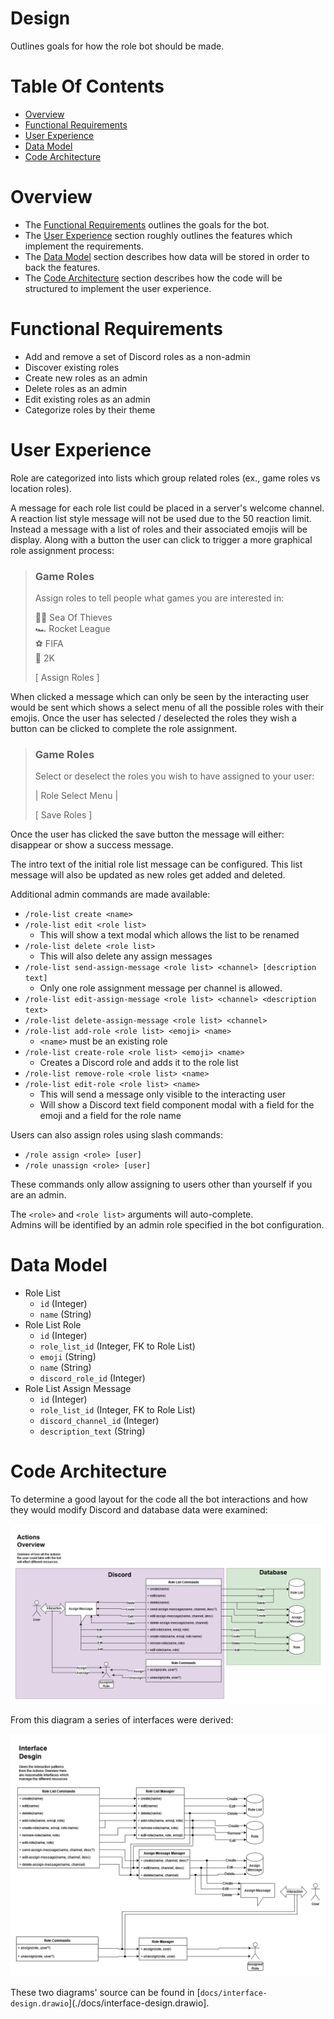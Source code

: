 # Design
Outlines goals for how the role bot should be made.

# Table Of Contents
- [Overview](#overview)
- [Functional Requirements](#functional-requirements)
- [User Experience](#user-experience)
- [Data Model](#data-model)
- [Code Architecture](#code-architecture)

# Overview
- The [Functional Requirements](#functional-requirements) outlines the goals for the bot.
- The [User Experience](#user-experience) section roughly outlines the features which implement the requirements.
- The [Data Model](#data-model) section describes how data will be stored in order to back the features.
- The [Code Architecture](#code-architecture) section describes how the code will be structured to implement the user experience.

# Functional Requirements
- Add and remove a set of Discord roles as a non-admin
- Discover existing roles
- Create new roles as an admin
- Delete roles as an admin
- Edit existing roles as an admin
- Categorize roles by their theme

# User Experience
Role are categorized into lists which group related roles (ex., game roles vs location roles).

A message for each role list could be placed in a server's welcome channel. A reaction list style message will not be used due to the 50 reaction limit. Instead a message with a list of roles and their associated emojis will be display. Along with a button the user can click to trigger a more graphical role assignment process:

> ### Game Roles
> Assign roles to tell people what games you are interested in:
>
> 🏴‍☠️ Sea Of Thieves  
> 🏎️ Rocket League  
> ⚽ FIFA  
> 🏀 2K  
>   
> [ Assign Roles ]

When clicked a message which can only be seen by the interacting user would be sent which shows a select menu of all the possible roles with their emojis. Once the user has selected / deselected the roles they wish a button can be clicked to complete the role assignment.

> ### Game Roles
> Select or deselect the roles you wish to have assigned to your user:  
>   
> | Role Select Menu |  
>  
> [ Save Roles ]

Once the user has clicked the save button the message will either: disappear or show a success message.

The intro text of the initial role list message can be configured. This list message will also be updated as new roles get added and deleted.

Additional admin commands are made available:

- `/role-list create <name>`
- `/role-list edit <role list>`
  - This will show a text modal which allows the list to be renamed
- `/role-list delete <role list>`
  - This will also delete any assign messages
- `/role-list send-assign-message <role list> <channel> [description text]`
  - Only one role assignment message per channel is allowed.
- `/role-list edit-assign-message <role list> <channel> <description text>`
- `/role-list delete-assign-message <role list> <channel>`
- `/role-list add-role <role list> <emoji> <name>`
  - `<name>` must be an existing role
- `/role-list create-role <role list> <emoji> <name>`
  - Creates a Discord role and adds it to the role list
- `/role-list remove-role <role list> <name>`
- `/role-list edit-role <role list> <name>`
  - This will send a message only visible to the interacting user
  - Will show a Discord text field component modal with a field for the emoji and a field for the role name

Users can also assign roles using slash commands:

- `/role assign <role> [user]`
- `/role unassign <role> [user]`

These commands only allow assigning to users other than yourself if you are an admin.

The `<role>` and `<role list>` arguments will auto-complete.  
Admins will be identified by an admin role specified in the bot configuration.

# Data Model
- Role List
  - `id` (Integer)
  - `name` (String)
- Role List Role
  - `id` (Integer)
  - `role_list_id` (Integer, FK to Role List)
  - `emoji` (String)
  - `name` (String)
  - `discord_role_id` (Integer)
- Role List Assign Message
  - `id` (Integer)
  - `role_list_id` (Integer, FK to Role List)
  - `discord_channel_id` (Integer)
  - `description_text` (String)

# Code Architecture
To determine a good layout for the code all the bot interactions and how they would modify Discord and database data were examined:

![Diagram of the side effect each slash command and user interaction would have](./docs/actions-overview.png)

From this diagram a series of interfaces were derived:

![Diagram of interfaces](./docs/interface-design.png)

These two diagrams' source can be found in [`docs/interface-design.drawio`](./docs/interface-design.drawio].
